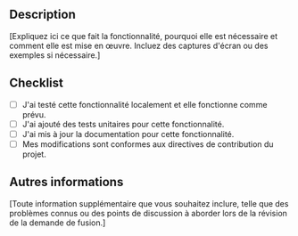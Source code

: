 ## Description

[Expliquez ici ce que fait la fonctionnalité, pourquoi elle est nécessaire et comment elle est mise en œuvre. Incluez des captures d'écran ou des exemples si nécessaire.]

## Checklist

- [ ] J'ai testé cette fonctionnalité localement et elle fonctionne comme prévu.
- [ ] J'ai ajouté des tests unitaires pour cette fonctionnalité.
- [ ] J'ai mis à jour la documentation pour cette fonctionnalité.
- [ ] Mes modifications sont conformes aux directives de contribution du projet.

## Autres informations

[Toute information supplémentaire que vous souhaitez inclure, telle que des problèmes connus ou des points de discussion à aborder lors de la révision de la demande de fusion.]